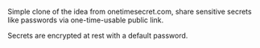 Simple clone of the idea from onetimesecret.com, share sensitive secrets like passwords via one-time-usable public link.

Secrets are encrypted at rest with a default password.